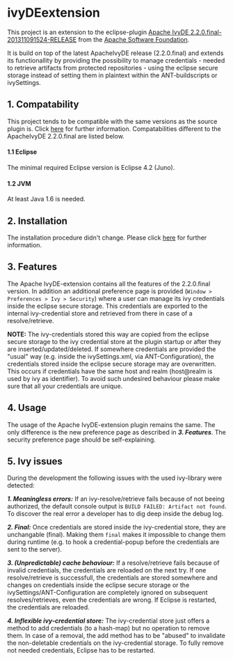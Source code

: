 # ivyDEextension
This project is an extension to the eclipse-plugin [Apache IvyDE 2.2.0.final-201311091524-RELEASE](https://ant.apache.org/ivy/ivyde/) from the [Apache Software Foundation](https://www.apache.org/).

It is build on top of the latest ApacheIvyDE release (2.2.0.final) and extends its functionallity by providing the possibility to manage credentials - needed to retrieve artifacts from protected repositories - using the eclipse secure storage instead of setting them in plaintext within the ANT-buildscripts or ivySettings.

## 1. Compatability
This project tends to be compatible with the same versions as the source plugin is. Click [here](http://ant.apache.org/ivy/ivyde/history/trunk/compatibility.html) for further information. Compatabilities different to the ApacheIvyDE 2.2.0.final are listed below.

#### 1.1 Eclipse
The minimal required Eclipse version is Eclipse 4.2 (Juno).

#### 1.2 JVM
At least Java 1.6 is needed.

## 2. Installation
The installation procedure didn't change. Please click [here](http://ant.apache.org/ivy/ivyde/history/trunk/install.html) for further information.

## 3. Features
The Apache IvyDE-extension contains all the features of the 2.2.0.final version. In addition an additional preference page is provided (`Window > Preferences > Ivy > Security`) where a user can manage its ivy credentials inside the eclipse secure storage. This credentials are exported to the internal ivy-credential store and retrieved from there in case of a resolve/retrieve.

**NOTE:** The ivy-credentials stored this way are copied from the eclipse secure storage to the ivy credential store at the plugin startup or after they are inserted/updated/deleted. If somewhere credentials are provided the "usual" way (e.g. inside the ivySettings.xml, via ANT-Configuration), the credentials stored inside the eclipse secure storage may are overwritten. This occurs if credentials have the same host and realm (host@realm is used by ivy as identifier). To avoid such undesired behaviour please make sure that all your credentials are unique.

## 4. Usage
The usage of the Apache IvyDE-extension plugin remains the same. The only difference is the new preference page as described in ***3. Features***. The security preference page should be self-explaining.

## 5. Ivy issues
During the development the following issues with the used ivy-library were detected:

***1. Meaningless errors:*** If an ivy-resolve/retrieve fails because of not beeing authorized, the default console output is `BUILD FAILED: Artifact not found`. To discover the real error a developer has to dig deep inside the debug log.

***2. Final:*** Once credentials are stored inside the ivy-credential store, they are unchangable (final). Making them `final` makes it impossible to change them during runtime (e.g. to hook a credential-popup before the credentials are sent to the server).

***3. (Unpredictable) cache behaviour:*** If a resolve/retrieve fails because of invalid credentials, the credentials are reloaded on the next try. If one resolve/retrieve is successfull, the credentials are stored somewhere and changes on credentials inside the eclipse secure storage or the ivySettings/ANT-Configuration are completely ignored on subsequent resolves/retrieves, even the credentials are wrong. If Eclipse is restarted, the credentials are reloaded.

***4. Inflexible ivy-credential store:*** The ivy-credential store just offers a method to add credentials (to a hash-map) but no operation to remove them. In case of a removal, the add method has to be "abused" to invalidate the non-deletable credentials on the ivy-credential storage. To fully remove not needed credentials, Eclipse has to be restarted.
